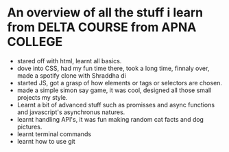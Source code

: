 # An overview of all the stuff i learn from DELTA COURSE from APNA COLLEGE

- stared off with html, learnt all basics.
- dove into CSS, had my fun time there, took a long time, finnaly over, made a spotify clone with Shraddha di
- started JS, got a grasp of how elements or tags or selectors are chosen.
- made a simple simon say game, it was cool, designed all those small projects my style.
- Learnt a bit of advanced stuff such as promisses and async functions and javascript's asynchronus natures.
- learnt handling API's, it was fun making random cat facts and dog pictures.
- learnt terminal commands
- learnt how to use git
